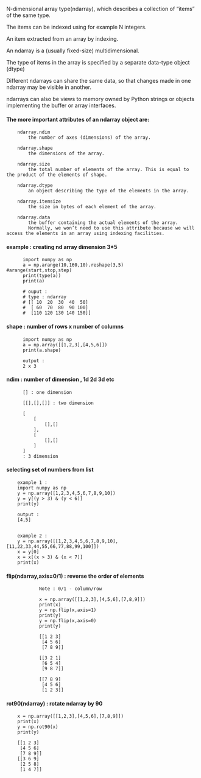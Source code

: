 N-dimensional array type(ndarray), which describes a collection of “items” of the same type. 

The items can be indexed using for example N integers.

An item extracted from an array by indexing.

An ndarray is a (usually fixed-size) multidimensional.

The type of items in the array is specified by a separate data-type object (dtype)

Different ndarrays can share the same data, so that changes made in one ndarray may be visible in another. 

ndarrays can also be views to memory owned by Python strings or objects implementing the buffer or array interfaces.

#### The more important attributes of an ndarray object are:

        ndarray.ndim
            the number of axes (dimensions) of the array.
        
        ndarray.shape
            the dimensions of the array.
        
        ndarray.size
            the total number of elements of the array. This is equal to the product of the elements of shape.
        
        ndarray.dtype
            an object describing the type of the elements in the array.
        
        ndarray.itemsize
            the size in bytes of each element of the array.
        
        ndarray.data
            the buffer containing the actual elements of the array. 
            Normally, we won’t need to use this attribute because we will access the elements in an array using indexing facilities. 
            
            
#### example : creating nd array dimension 3*5

          import numpy as np
          a = np.arange(10,160,10).reshape(3,5)       #arange(start,stop,step)
          print(type(a))
          print(a)
          
          # ouput : 
          # type : ndarray
          # [[ 10  20  30  40  50]
          #  [ 60  70  80  90 100]
          #  [110 120 130 140 150]]
          

#### shape : number of rows x number of columns

          import numpy as np
          a = np.array([[1,2,3],[4,5,6]])
          print(a.shape)

          output : 
          2 x 3
          
#### ndim : number of dimension , 1d 2d 3d etc

          [] : one dimension

          [[],[],[]] : two dimension

          [
              [
                  [],[]
              ],
              [
                  [],[]
              ]
          ]
          : 3 dimension

#### selecting set of numbers from list
        example 1 : 
        import numpy as np
        y = np.array([1,2,3,4,5,6,7,8,9,10])
        y = y[(y > 3) & (y < 6)]
        print(y)
        
        output : 
        [4,5]


        example 2 :
        y = np.array([[1,2,3,4,5,6,7,8,9,10],[11,22,33,44,55,66,77,88,99,100]])
        x = y[0]
        x = x[(x > 3) & (x < 7)]
        print(x)


#### flip(ndarray,axis=0/1) :  reverse the order of elements
                Note : 0/1 - column/row

                x = np.array([[1,2,3],[4,5,6],[7,8,9]])
                print(x)
                y = np.flip(x,axis=1)
                print(y)
                y = np.flip(x,axis=0)
                print(y)

                [[1 2 3]
                 [4 5 6]
                 [7 8 9]]
                
                [[3 2 1]
                 [6 5 4]
                 [9 8 7]]
                
                [[7 8 9]
                 [4 5 6]
                 [1 2 3]]


#### rot90(ndarray) : rotate ndarray by 90 

        x = np.array([[1,2,3],[4,5,6],[7,8,9]])
        print(x)
        y = np.rot90(x)
        print(y)

        [[1 2 3]
         [4 5 6]
         [7 8 9]]
        [[3 6 9]
         [2 5 8]
         [1 4 7]]


